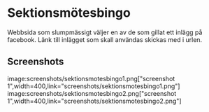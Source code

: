 Sektionsmötesbingo
==================

Webbsida som slumpmässigt väljer en av de som gillat ett inlägg på facebook. Länk till inlägget som skall användas skickas med i urlen.

Screenshots
-----------
image:screenshots/sektionsmotesbingo1.png["screenshot 1",width=400,link="screenshots/sektionsmotesbingo1.png"]
image:screenshots/sektionsmotesbingo2.png["screenshot 1",width=400,link="screenshots/sektionsmotesbingo2.png"]
